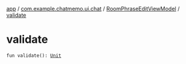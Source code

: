 [app](../../index.md) / [com.example.chatmemo.ui.chat](../index.md) / [RoomPhraseEditViewModel](index.md) / [validate](./validate.md)

# validate

`fun validate(): `[`Unit`](https://kotlinlang.org/api/latest/jvm/stdlib/kotlin/-unit/index.html)
